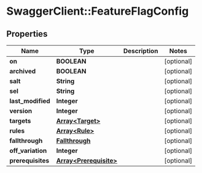 # SwaggerClient::FeatureFlagConfig

## Properties
Name | Type | Description | Notes
------------ | ------------- | ------------- | -------------
**on** | **BOOLEAN** |  | [optional] 
**archived** | **BOOLEAN** |  | [optional] 
**salt** | **String** |  | [optional] 
**sel** | **String** |  | [optional] 
**last_modified** | **Integer** |  | [optional] 
**version** | **Integer** |  | [optional] 
**targets** | [**Array&lt;Target&gt;**](Target.md) |  | [optional] 
**rules** | [**Array&lt;Rule&gt;**](Rule.md) |  | [optional] 
**fallthrough** | [**Fallthrough**](Fallthrough.md) |  | [optional] 
**off_variation** | **Integer** |  | [optional] 
**prerequisites** | [**Array&lt;Prerequisite&gt;**](Prerequisite.md) |  | [optional] 


